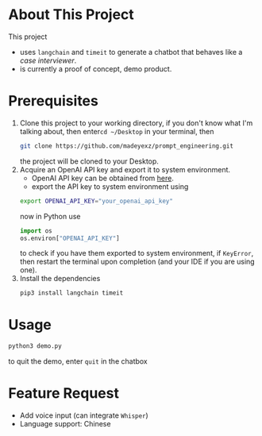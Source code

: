 # About This Project
This project
- uses `langchain` and `timeit` to generate a chatbot that behaves like a *case interviewer*.
- is currently a proof of concept, demo product.

# Prerequisites
1. Clone this project to your working directory, if you don't know what I'm talking about, then enter`cd ~/Desktop` in your terminal, then
   ``` bash
   git clone https://github.com/madeyexz/prompt_engineering.git
   ```
   the project will be cloned to your Desktop.
2. Acquire an OpenAI API key and export it to system environment.
   - OpenAI API key can be obtained from [here](https://platform.openai.com/account/api-keys).
   - export the API key to system environment using
    ``` bash
    export OPENAI_API_KEY="your_openai_api_key"
    ```
   now in Python use
   ``` python
   import os
   os.environ["OPENAI_API_KEY"]
   ```
   to check if you have them exported to system environment, if `KeyError`, then restart the terminal upon completion (and your IDE if you are using one).
3. Install the dependencies
   ``` bash
   pip3 install langchain timeit
   ```

# Usage

``` bash
python3 demo.py
```

to quit the demo, enter `quit` in the chatbox

# Feature Request
- Add voice input (can integrate `Whisper`)
- Language support: Chinese